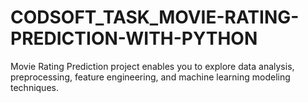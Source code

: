 # CODSOFT_TASK_MOVIE-RATING-PREDICTION-WITH-PYTHON
Movie Rating Prediction project enables you to explore data analysis, preprocessing, feature engineering, and machine learning modeling techniques.
